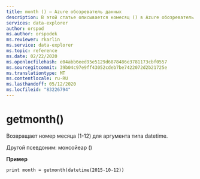 ```yaml
---
title: month () — Azure обозреватель данных
description: В этой статье описывается комесяц () в Azure обозреватель данных.
services: data-explorer
author: orspod
ms.author: orspodek
ms.reviewer: rkarlin
ms.service: data-explorer
ms.topic: reference
ms.date: 02/22/2020
ms.openlocfilehash: e04abb6eed95e5129d6878486e3781173cbf0557
ms.sourcegitcommit: 39b04c97e9ff43052cdeb7be7422072d2b21725e
ms.translationtype: MT
ms.contentlocale: ru-RU
ms.lasthandoff: 05/12/2020
ms.locfileid: "83226794"
---
```

# <a name="getmonth"></a>getmonth()

Возвращает номер месяца (1-12) для аргумента типа datetime.

Другой псевдоним: монсойеар ()

**Пример**

<!-- csl: https://help.kusto.windows.net/Samples -->
```kusto
print month = getmonth(datetime(2015-10-12))
```
